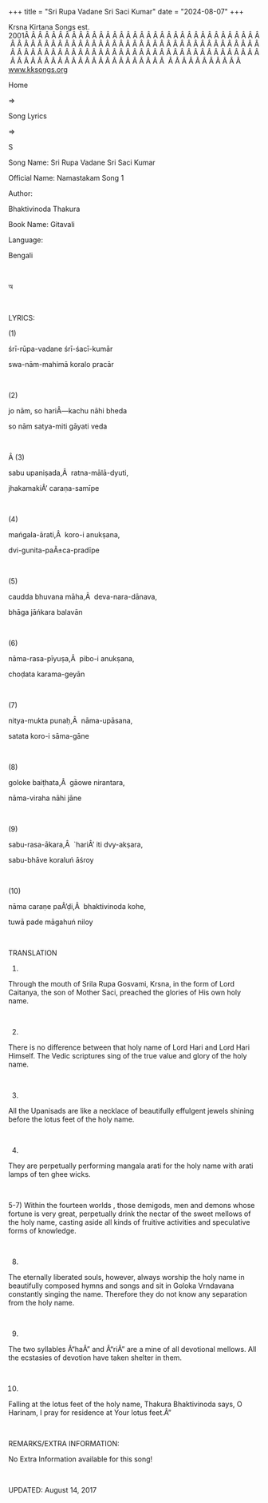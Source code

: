+++ 
title = "Sri Rupa Vadane Sri Saci Kumar"
date = "2024-08-07"
+++

Krsna Kirtana Songs est. 2001Â Â Â Â Â Â Â Â Â Â Â Â Â Â Â Â Â Â Â Â Â Â Â Â Â Â Â Â Â Â Â Â Â Â Â Â Â Â Â Â Â Â Â Â Â Â Â Â Â Â Â Â Â Â Â Â Â Â Â Â Â Â Â Â Â Â Â Â Â Â Â Â Â Â Â Â Â Â Â Â Â Â Â Â Â Â Â Â Â Â Â Â Â Â Â Â Â Â Â Â Â Â Â Â Â Â Â Â Â Â Â Â Â Â Â Â Â Â Â Â Â Â Â Â Â Â Â Â Â Â Â Â  Â Â Â Â Â Â Â Â Â Â Â  
www.kksongs.org








Home
 
⇒
 
Song Lyrics
 
⇒
 
S


Song
Name: Sri Rupa Vadane Sri Saci Kumar


Official
Name: Namastakam Song 1


Author:

Bhaktivinoda
Thakura


Book
Name: 
Gitavali


Language:

Bengali


 








অ








 


LYRICS:


(1)


śrī-rūpa-vadane
śrī-śacī-kumār


swa-nām-mahimā
koralo pracār


 


(2)


jo
nām, so hariÂ—kachu nāhi bheda


so
nām satya-miti gāyati veda


 


Â (3)


sabu
upaniṣada,Â  ratna-mālā-dyuti,


jhakamakiÂ’
caraṇa-samīpe


 


(4)


mańgala-ārati,Â 
koro-i anukṣana,


dvi-gunita-paÃ±ca-pradīpe


 


(5)


caudda
bhuvana māha,Â  deva-nara-dānava,


bhāga
jāńkara balavān


 


(6)


nāma-rasa-pīyuṣa,Â 
pibo-i anukṣana,


choḍata
karama-geyān


 


(7)


nitya-mukta
punaḥ,Â  nāma-upāsana,


satata
koro-i sāma-gāne


 


(8)


goloke
baiṭhata,Â  gāowe nirantara,


nāma-viraha
nāhi jāne


 


(9)


sabu-rasa-ākara,Â 
`hariÂ’ iti dvy-akṣara,


sabu-bhāve
koraluń āśroy


 


(10)


nāma
caraṇe paÂ’ḍi,Â  bhaktivinoda kohe,


tuwā
pade māgahuń niloy


 


TRANSLATION


1)
Through the mouth of Srila Rupa Gosvami, Krsna, in the form of Lord Caitanya,
the son of Mother Saci, preached the glories of His own holy name.


 


2)
There is no difference between that holy name of Lord Hari and Lord Hari
Himself. The Vedic scriptures sing of the true value and glory of the holy
name.


 


3)
All the Upanisads are like a necklace of beautifully effulgent jewels shining
before the lotus feet of the holy name. 


 


4)
They are perpetually performing mangala arati for the holy name with arati
lamps of ten ghee wicks.


 


5-7)
Within the fourteen worlds , those demigods, men and demons whose fortune is
very great, perpetually drink the nectar of the sweet mellows of the holy name,
casting aside all kinds of fruitive activities and speculative forms of
knowledge.


 


8)
The eternally liberated souls, however, always worship the holy name in
beautifully composed hymns and songs and sit in Goloka Vrndavana constantly
singing the name. Therefore they do not know any separation from the holy name.


 


9)
The two syllables Â“haÂ” and Â“riÂ” are a mine of all devotional mellows. All the
ecstasies of devotion have taken shelter in them. 


 


10)
Falling at the lotus feet of the holy name, Thakura Bhaktivinoda says, O
Harinam, I pray for residence at Your lotus feet.Â”


 


REMARKS/EXTRA
INFORMATION:


No
Extra Information available for this song!


 


UPDATED:
 August 14, 2017